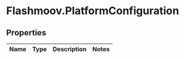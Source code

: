 # Flashmoov.PlatformConfiguration

## Properties
Name | Type | Description | Notes
------------ | ------------- | ------------- | -------------


